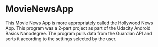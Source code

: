 # MovieNewsApp

This Movie News App is more appropriately called the Hollywood News App. This program was a 2-part project as part of the Udacity Android Basics Nanodegree. 
The program pulls data from the Guardian API and sorts it according to the settings selected by the user.
